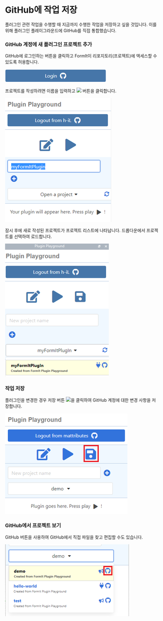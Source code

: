 # GitHub에 작업 저장

플러그인 관련 작업을 수행할 때 지금까지 수행한 작업을 저장하고 싶을 것입니다. 이를 위해 플러그인 플레이그라운드에 GitHub를 직접 통합했습니다.

### GitHub 계정에 새 플러그인 프로젝트 추가

GitHub에 로그인하는 버튼을 클릭하고 FormIt이 리포지토리(프로젝트)에 액세스할 수 있도록 허용합니다.

![](<../../../.gitbook/assets/image (51).png>)

프로젝트를 작성하려면 이름을 입력하고 ![](<../../.gitbook/assets/image (58).png>) 버튼을 클릭합니다.

![](<../../../.gitbook/assets/image (45).png>)

잠시 후에 새로 작성된 프로젝트가 프로젝트 리스트에 나타납니다. 드롭다운에서 프로젝트를 선택하여 로드합니다.

![](<../../../.gitbook/assets/image (73).png>)

### 작업 저장

플러그인을 변경한 경우 저장 버튼 ![](<../../.gitbook/assets/image (40).png>)을 클릭하여 GitHub 계정에 대한 변경 사항을 저장합니다.

![](<../../../.gitbook/assets/save a plugin.png>)

### GitHub에서 프로젝트 보기

GitHub 버튼을 사용하여 GitHub에서 직접 파일을 찾고 편집할 수도 있습니다.

![](<../../../.gitbook/assets/view in github.png>)

###

